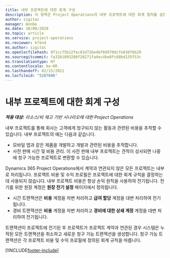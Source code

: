 ```yaml
---
title: 내부 프로젝트에 대한 회계 구성
description: 이 항목은 Project Operations의 내부 프로젝트에 대한 회계 절차를 설정하는 방법에 대한 정보를 제공합니다.
author: sigitac
manager: Annbe
ms.date: 10/09/2020
ms.topic: article
ms.service: project-operations
ms.reviewer: kfend
ms.author: sigitac
ms.openlocfilehash: 9f1cc75b12fec81d726e46f8d970dcfe030f6b29
ms.sourcegitcommit: fa32b1893286f20271fa4ec4be8fc68bd135f53c
ms.translationtype: HT
ms.contentlocale: ko-KR
ms.lasthandoff: 02/15/2021
ms.locfileid: "5287606"
---
```

# <a name="configure-accounting-for-internal-projects"></a>내부 프로젝트에 대한 회계 구성

_**적용 대상:** 리소스/비 재고 기반 시나리오에 대한 Project Operations_

내부 프로젝트를 통해 회사는 고객에게 청구되지 않는 활동과 관련된 비용을 추적할 수 있습니다. 내부 프로젝트의 예는 다음과 같습니다.

- 모바일 앱과 같은 제품을 개발하고 개발과 관련된 비용을 추적합니다.
- 사전 판매 시간 및 비용 관리. 이 사전 판매 내부 프로젝트는 견적이 성사되면 나중에 청구 가능한 프로젝트로 변환할 수 있습니다.

Dynamics 365 Project Operations에서 계약과 연관되지 않은 모든 프로젝트는 내부로 처리됩니다. 프로젝트 비용 및 수익 프로필은 프로젝트에 대한 회계 규칙을 결정하는 데 사용되지 않습니다. 내부 프로젝트 비용은 항상 손익 원칙을 사용하여 전기됩니다. 전기를 위한 원장 계정은 **원장 전기 설정** 페이지에서 정의됩니다.

- 시간 트랜잭션은 **비용** 계정을 차변 처리하고 **급여 할당** 계정을 대변 처리하여 전기됩니다.
- 경비 트랜잭션은 **비용** 계정을 차변 처리하고 **경비에 대한 상쇄 계정** 계정을 대변 처리하여 전기됩니다.

트랜잭션이 프로젝트에 전기된 후 프로젝트가 프로젝트 계약과 연관된 경우 시스템은 누적된 모든 트랜잭션을 취소하고 새로운 청구 가능 트랜잭션을 생성합니다. 청구 가능 트랜잭션은 각 프로젝트 비용 및 수익 프로필에 정의된 회계 규칙을 따릅니다.




[!INCLUDE[footer-include](../includes/footer-banner.md)]